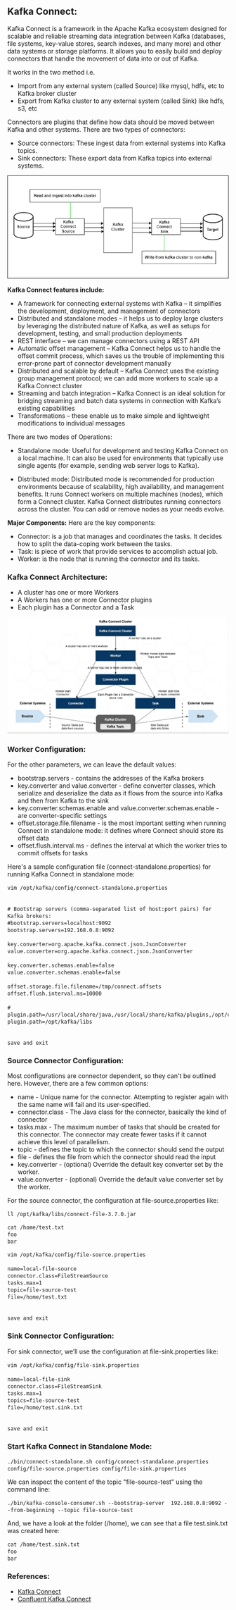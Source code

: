 ## Kafka Connect:
Kafka Connect is a framework in the Apache Kafka ecosystem designed for scalable and reliable streaming data integration between Kafka (databases, file systems, key-value stores, search indexes, and many more) and other data systems or storage platforms. It allows you to easily build and deploy connectors that handle the movement of data into or out of Kafka.

It works in the two method i.e.

- Import from any external system (called Source) like mysql, hdfs, etc to Kafka broker cluster
- Export from Kafka cluster to any external system (called Sink) like hdfs, s3, etc


Connectors are plugins that define how data should be moved between Kafka and other systems. There are two types of connectors:

- Source connectors: These ingest data from external systems into Kafka topics.
- Sink connectors: These export data from Kafka topics into external systems.


![Screenshot](./assets/kafka-connect.png)



**Kafka Connect features include:**

- A framework for connecting external systems with Kafka – it simplifies the development, deployment, and management of connectors
- Distributed and standalone modes – it helps us to deploy large clusters by leveraging the distributed nature of Kafka, as well as setups for development, testing, and small production deployments
- REST interface – we can manage connectors using a REST API
- Automatic offset management – Kafka Connect helps us to handle the offset commit process, which saves us the trouble of implementing this error-prone part of connector development manually
- Distributed and scalable by default – Kafka Connect uses the existing group management protocol; we can add more workers to scale up a Kafka Connect cluster
- Streaming and batch integration – Kafka Connect is an ideal solution for bridging streaming and batch data systems in connection with Kafka’s existing capabilities
- Transformations – these enable us to make simple and lightweight modifications to individual messages



There are two modes of Operations:

- Standalone mode: Useful for development and testing Kafka Connect on a local machine. It can also be used for environments that typically use single agents (for example, sending web server logs to Kafka).

- Distributed mode: Distributed mode is recommended for production environments because of scalability, high availability, and management benefits. It runs Connect workers on multiple machines (nodes), which form a Connect cluster. Kafka Connect distributes running connectors across the cluster. You can add or remove nodes as your needs evolve.


**Major Components:**
Here are the key components:
- Connector: is a job that manages and coordinates the tasks. It decides how to split the data-coping work between the tasks.
- Task: is piece of work that provide services to accomplish actual job. 
- Worker: is the node that is running the connector and its tasks.


### Kafka Connect Architecture:

- A cluster has one or more Workers 
- A Workers has one or more Connector plugins
- Each plugin has a Connector and a Task 


![Screenshot](./assets/kafka-connect-arch.png)


### Worker Configuration:
For the other parameters, we can leave the default values:

- bootstrap.servers - contains the addresses of the Kafka brokers
- key.converter and value.converter - define converter classes, which serialize and deserialize the data as it flows from the source into Kafka and then from Kafka to the sink
- key.converter.schemas.enable and value.converter.schemas.enable - are converter-specific settings
- offset.storage.file.filename - is the most important setting when running Connect in standalone mode: it defines where Connect should store its offset data
- offset.flush.interval.ms - defines the interval at which the worker tries to commit offsets for tasks


Here's a sample configuration file (connect-standalone.properties) for running Kafka Connect in standalone mode:

```
vim /opt/kafka/config/connect-standalone.properties


# Bootstrap servers (comma-separated list of host:port pairs) for Kafka brokers:
#bootstrap.servers=localhost:9092
bootstrap.servers=192.168.0.8:9092

key.converter=org.apache.kafka.connect.json.JsonConverter
value.converter=org.apache.kafka.connect.json.JsonConverter

key.converter.schemas.enable=false
value.converter.schemas.enable=false

offset.storage.file.filename=/tmp/connect.offsets
offset.flush.interval.ms=10000

# plugin.path=/usr/local/share/java,/usr/local/share/kafka/plugins,/opt/connectors,
plugin.path=/opt/kafka/libs


save and exit
```


### Source Connector Configuration:

Most configurations are connector dependent, so they can't be outlined here. However, there are a few common options:

- name - Unique name for the connector. Attempting to register again with the same name will fail and its user-specified.
- connector.class - The Java class for the connector, basically the kind of connector
- tasks.max - The maximum number of tasks that should be created for this connector. The connector may create fewer tasks if it cannot achieve this level of parallelism.
- topic - defines the topic to which the connector should send the output
- file - defines the file from which the connector should read the input
- key.converter - (optional) Override the default key converter set by the worker.
- value.converter - (optional) Override the default value converter set by the worker.


For the source connector, the configuration at file-source.properties like: 

```
ll /opt/kafka/libs/connect-file-3.7.0.jar
```


```
cat /home/test.txt
foo
bar
```


```
vim /opt/kafka/config/file-source.properties

name=local-file-source
connector.class=FileStreamSource
tasks.max=1
topic=file-source-test
file=/home/test.txt


save and exit
```


### Sink Connector Configuration:
For sink connector, we’ll use the configuration at file-sink.properties like:

```
vim /opt/kafka/config/file-sink.properties

name=local-file-sink
connector.class=FileStreamSink
tasks.max=1
topics=file-source-test
file=/home/test.sink.txt


save and exit
```



### Start Kafka Connect in Standalone Mode:

```
./bin/connect-standalone.sh config/connect-standalone.properties config/file-source.properties config/file-sink.properties
```



We can inspect the content of the topic "file-source-test" using the command line:

```
./bin/kafka-console-consumer.sh --bootstrap-server  192.168.0.8:9092 --from-beginning --topic file-source-test
```



And, we have a look at the folder (/home), we can see that a file test.sink.txt was created here:

```
cat /home/test.sink.txt
foo
bar
```


### References:

- [Kafka Connect](https://kafka.apache.org/documentation/#connect)
- [Confluent Kafka Connect](https://docs.confluent.io/platform/current/connect/index.html)